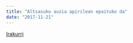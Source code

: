 ```yaml
---
title: "Altsasuko auzia apirilean epaituko da"
date: "2017-11-21"
---
```

[Irakurri](https://guaixe.eus/altsasu/1511296630772-altsasuko-auzia-apirilaren-epaituko-da)
